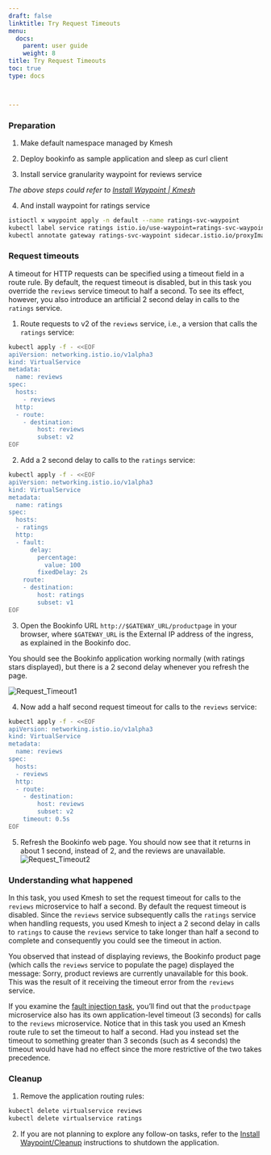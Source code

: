 ```yaml
---
draft: false
linktitle: Try Request Timeouts
menu:
  docs:
    parent: user guide
    weight: 8
title: Try Request Timeouts
toc: true
type: docs



---
```


### Preparation

1. Make default namespace managed by Kmesh

2. Deploy bookinfo as sample application and sleep as curl client

3. Install service granularity waypoint for reviews service

*The above steps could refer to [Install Waypoint | Kmesh](https://kmesh.net/en/docs/userguide/install_waypoint/#preparation)*

4. And install waypoint for ratings service
```bash
istioctl x waypoint apply -n default --name ratings-svc-waypoint
kubectl label service ratings istio.io/use-waypoint=ratings-svc-waypoint
kubectl annotate gateway ratings-svc-waypoint sidecar.istio.io/proxyImage=ghcr.io/kmesh-net/waypoint:latest
```

### Request timeouts

A timeout for HTTP requests can be specified using a timeout field in a route rule. By default, the request timeout is disabled, but in this task you override the `reviews` service timeout to half a second. To see its effect, however, you also introduce an artificial 2 second delay in calls to the `ratings` service.

1. Route requests to v2 of the `reviews` service, i.e., a version that calls the `ratings` service:

```bash
kubectl apply -f - <<EOF
apiVersion: networking.istio.io/v1alpha3
kind: VirtualService
metadata:
  name: reviews
spec:
  hosts:
    - reviews
  http:
  - route:
    - destination:
        host: reviews
        subset: v2
EOF
```

2. Add a 2 second delay to calls to the `ratings` service:

```bash
kubectl apply -f - <<EOF
apiVersion: networking.istio.io/v1alpha3
kind: VirtualService
metadata:
  name: ratings
spec:
  hosts:
  - ratings
  http:
  - fault:
      delay:
        percentage:
          value: 100
        fixedDelay: 2s
    route:
    - destination:
        host: ratings
        subset: v1
EOF
```

3. Open the Bookinfo URL `http://$GATEWAY_URL/productpage` in your browser, where `$GATEWAY_URL` is the External IP address of the ingress, as explained in the Bookinfo doc.

You should see the Bookinfo application working normally (with ratings stars displayed), but there is a 2 second delay whenever you refresh the page.

![Request_Timeout1](/docs/user_guide/request_timeout1.png)

4. Now add a half second request timeout for calls to the `reviews` service:

```bash
kubectl apply -f - <<EOF
apiVersion: networking.istio.io/v1alpha3
kind: VirtualService
metadata:
  name: reviews
spec:
  hosts:
  - reviews
  http:
  - route:
    - destination:
        host: reviews
        subset: v2
    timeout: 0.5s
EOF
```
5. Refresh the Bookinfo web page. You should now see that it returns in about 1 second, instead of 2, and the reviews are unavailable.
![Request_Timeout2](/docs/user_guide/request_timeout2.png)

### Understanding what happened

In this task, you used Kmesh to set the request timeout for calls to the `reviews` microservice to half a second. By default the request timeout is disabled. Since the `reviews` service subsequently calls the `ratings` service when handling requests, you used Kmesh to inject a 2 second delay in calls to `ratings` to cause the `reviews` service to take longer than half a second to complete and consequently you could see the timeout in action.

You observed that instead of displaying reviews, the Bookinfo product page (which calls the `reviews` service to populate the page) displayed the message: Sorry, product reviews are currently unavailable for this book. This was the result of it receiving the timeout error from the `reviews` service.

If you examine the [fault injection task](https://kmesh.net/en/docs/userguide/try_fault_injection/), you’ll find out that the `productpage` microservice also has its own application-level timeout (3 seconds) for calls to the `reviews` microservice. Notice that in this task you used an Kmesh route rule to set the timeout to half a second. Had you instead set the timeout to something greater than 3 seconds (such as 4 seconds) the timeout would have had no effect since the more restrictive of the two takes precedence.

### Cleanup

1.  Remove the application routing rules:
```bash
kubectl delete virtualservice reviews
kubectl delete virtualservice ratings
```
2. If you are not planning to explore any follow-on tasks, refer to the [Install Waypoint/Cleanup](https://kmesh.net/en/docs/userguide/install_waypoint/#cleanup) instructions to shutdown the application.